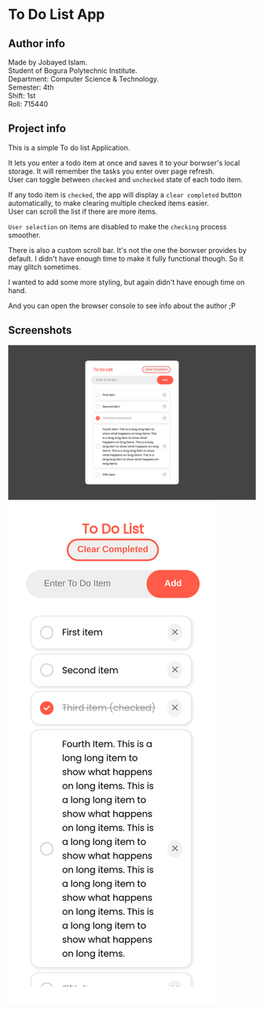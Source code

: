 # To Do List App

## Author info

Made by Jobayed Islam.  
Student of Bogura Polytechnic Institute.  
Department: Computer Science & Technology.  
Semester: 4th  
Shift: 1st  
Roll: 715440  

## Project info

This is a simple To do list Application.  

It lets you enter a todo item at once and saves it to your borwser's local storage. It will remember the tasks you enter over page refresh.  
User can toggle between `checked` and `unchecked` state of each todo item.  

If any todo item is `checked`, the app will display a `clear completed` button automatically, to make clearing multiple checked items easier.  
User can scroll the list if there are more items.  

`User selection` on items are disabled to make the `checking` process smoother.  

There is also a custom scroll bar. It's not the one the borwser provides by default. I didn't have enough time to make it fully functional though. So it may glitch sometimes.  

I wanted to add some more styling, but again didn't have enough time on hand.

And you can open the browser console to see info about the author ;P  

## Screenshots

![](./images/screensot-desktop.png)
![](./images/screenshot-mobile.png)
